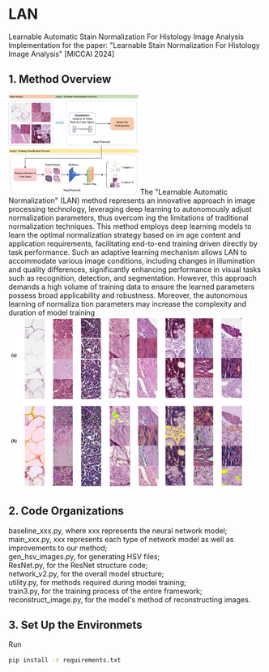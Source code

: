 # LAN
Learnable Automatic Stain Normalization For Histology Image Analysis
Implementation for the paper: "Learnable Stain Normalization For Histology Image Analysis" [MICCAI 2024]
## 1. Method Overview
<img src="./pic/1.png" alt="avatar" style="zoom: 25%;" />
The "Learnable Automatic Normalization" (LAN) method 
represents an innovative approach in image processing technology, leveraging 
deep learning to autonomously adjust normalization parameters, thus overcom
ing the limitations of traditional normalization techniques. This method employs 
deep learning models to learn the optimal normalization strategy based on im
age content and application requirements, facilitating end-to-end training driven 
directly by task performance. Such an adaptive learning mechanism allows LAN 
to accommodate various image conditions, including changes in illumination and 
quality differences, significantly enhancing performance in visual tasks such as 
recognition, detection, and segmentation. However, this approach demands a 
high volume of training data to ensure the learned parameters possess broad 
applicability and robustness. Moreover, the autonomous learning of normaliza
tion parameters may increase the complexity and duration of model training
<img src="./pic/2.png" alt="avatar" style="zoom: 67%;" />


## 2. Code Organizations
baseline_xxx.py, where xxx represents the neural network model;  
main_xxx.py, xxx represents each type of network model as well as improvements to our method;  
gen_hsv_images.py, for generating HSV files;  
ResNet.py, for the ResNet structure code;  
network_v2.py, for the overall model structure;  
utility.py, for methods required during model training;  
train3.py, for the training process of the entire framework;  
reconstruct_image.py, for the model's method of reconstructing images.  

## 3. Set Up the Environmets
Run

```bash
pip install -r requirements.txt
```
